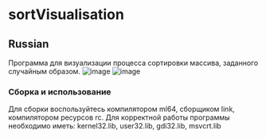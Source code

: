 # sortVisualisation
## Russian
Программа для визуализации процесса сортировки массива, заданного случайным образом.
![image](https://user-images.githubusercontent.com/36266839/230512664-021b0a5c-98c7-4eb3-8103-94252f8fbb61.png)
![image](https://user-images.githubusercontent.com/36266839/230512933-b4156986-e690-4243-b658-b8aca7c21ffa.png)
### Сборка и использование
Для сборки воспользуйтесь компилятором ml64, сборщиком link, компилятором ресурсов rc.
Для корректной работы программы необходимо иметь: kernel32.lib, user32.lib, gdi32.lib, msvcrt.lib
